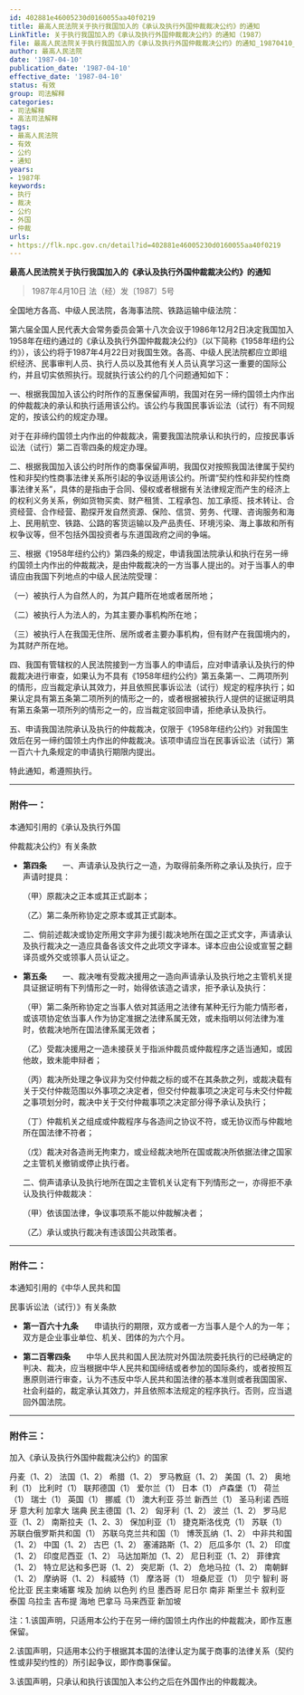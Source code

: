```yaml
---
id: 402881e46005230d0160055aa40f0219
title: 最高人民法院关于执行我国加入的《承认及执行外国仲裁裁决公约》的通知
LinkTitle: 关于执行我国加入的《承认及执行外国仲裁裁决公约》的通知（1987）
file: 最高人民法院关于执行我国加入的《承认及执行外国仲裁裁决公约》的通知_19870410_402881e46005230d0160055aa40f0219.docx
author: 最高人民法院
date: '1987-04-10'
publication_date: '1987-04-10'
effective_date: '1987-04-10'
status: 有效
group: 司法解释
categories:
- 司法解释
- 高法司法解释
tags:
- 最高人民法院
- 有效
- 公约
- 通知
years:
- 1987年
keywords:
- 执行
- 裁决
- 公约
- 外国
- 仲裁
urls:
- https://flk.npc.gov.cn/detail?id=402881e46005230d0160055aa40f0219
---
```


**最高人民法院关于执行我国加入的《承认及执行外国仲裁裁决公约》的通知**

> 1987年4月10日 法（经）发〔1987〕5号

全国地方各高、中级人民法院，各海事法院、铁路运输中级法院：

第六届全国人民代表大会常务委员会第十八次会议于1986年12月2日决定我国加入1958年在纽约通过的《承认及执行外国仲裁裁决公约》（以下简称《1958年纽约公约》），该公约将于1987年4月22日对我国生效。各高、中级人民法院都应立即组织经济、民事审判人员、执行人员以及其他有关人员认真学习这一重要的国际公约，并且切实依照执行。现就执行该公约的几个问题通知如下：

一、根据我国加入该公约时所作的互惠保留声明，我国对在另一缔约国领土内作出的仲裁裁决的承认和执行适用该公约。该公约与我国民事诉讼法（试行）有不同规定的，按该公约的规定办理。

对于在非缔约国领土内作出的仲裁裁决，需要我国法院承认和执行的，应按民事诉讼法（试行）第二百零四条的规定办理。

二、根据我国加入该公约时所作的商事保留声明，我国仅对按照我国法律属于契约性和非契约性商事法律关系所引起的争议适用该公约。所谓“契约性和非契约性商事法律关系”，具体的是指由于合同、侵权或者根据有关法律规定而产生的经济上的权利义务关系，例如货物买卖、财产租赁、工程承包、加工承揽、技术转让、合资经营、合作经营、勘探开发自然资源、保险、信贷、劳务、代理、咨询服务和海上、民用航空、铁路、公路的客货运输以及产品责任、环境污染、海上事故和所有权争议等，但不包括外国投资者与东道国政府之间的争端。

三、根据《1958年纽约公约》第四条的规定，申请我国法院承认和执行在另一缔约国领土内作出的仲裁裁决，是由仲裁裁决的一方当事人提出的。对于当事人的申请应由我国下列地点的中级人民法院受理：

（一）被执行人为自然人的，为其户籍所在地或者居所地；

（二）被执行人为法人的，为其主要办事机构所在地；

（三）被执行人在我国无住所、居所或者主要办事机构，但有财产在我国境内的，为其财产所在地。

四、我国有管辖权的人民法院接到一方当事人的申请后，应对申请承认及执行的仲裁裁决进行审查，如果认为不具有《1958年纽约公约》第五条第一、二两项所列的情形，应当裁定承认其效力，并且依照民事诉讼法（试行）规定的程序执行；如果认定具有第五条第二项所列的情形之一的，或者根据被执行人提供的证据证明具有第五条第一项所列的情形之一的，应当裁定驳回申请，拒绝承认及执行。

五、申请我国法院承认及执行的仲裁裁决，仅限于《1958年纽约公约》对我国生效后在另一缔约国领土内作出的仲裁裁决。该项申请应当在民事诉讼法（试行）第一百六十九条规定的申请执行期限内提出。

特此通知，希遵照执行。

---

### 附件一：

本通知引用的《承认及执行外国

仲裁裁决公约》有关条款

- **第四条**　　一、声请承认及执行之一造，为取得前条所称之承认及执行，应于声请时提具：

  （甲）原裁决之正本或其正式副本；

  （乙）第二条所称协定之原本或其正式副本。

  二、倘前述裁决或协定所用文字非为援引裁决地所在国之正式文字，声请承认及执行裁决之一造应具备各该文件之此项文字译本。译本应由公设或宣誓之翻译员或外交或领事人员认证之。

- **第五条**　　一、裁决唯有受裁决援用之一造向声请承认及执行地之主管机关提具证据证明有下列情形之一时，始得依该造之请求，拒予承认及执行：

  （甲）第二条所称协定之当事人依对其适用之法律有某种无行为能力情形者，或该项协定依当事人作为协定准据之法律系属无效，或未指明以何法律为准时，依裁决地所在国法律系属无效者；

  （乙）受裁决援用之一造未接获关于指派仲裁员或仲裁程序之适当通知，或因他故，致未能申辩者；

  （丙）裁决所处理之争议非为交付仲裁之标的或不在其条款之列，或裁决载有关于交付仲裁范围以外事项之决定者，但交付仲裁事项之决定可与未交付仲裁之事项划分时，裁决中关于交付仲裁事项之决定部分得予承认及执行；

  （丁）仲裁机关之组成或仲裁程序与各造间之协议不符，或无协议而与仲裁地所在国法律不符者；

  （戊）裁决对各造尚无拘束力，或业经裁决地所在国或裁决所依据法律之国家之主管机关撤销或停止执行者。

  二、倘声请承认及执行地所在国之主管机关认定有下列情形之一，亦得拒不承认及执行仲裁裁决：

  （甲）依该国法律，争议事项系不能以仲裁解决者；

  （乙）承认或执行裁决有违该国公共政策者。

---

### 附件二：

  本通知引用的《中华人民共和国

  民事诉讼法（试行）》有关条款

- **第一百六十九条**　　申请执行的期限，双方或者一方当事人是个人的为一年；双方是企业事业单位、机关、团体的为六个月。

- **第二百零四条**　　中华人民共和国人民法院对外国法院委托执行的已经确定的判决、裁决，应当根据中华人民共和国缔结或者参加的国际条约，或者按照互惠原则进行审查，认为不违反中华人民共和国法律的基本准则或者我国国家、社会利益的，裁定承认其效力，并且依照本法规定的程序执行。否则，应当退回外国法院。

---

### 附件三：

  加入《承认及执行外国仲裁裁决公约》的国家

  丹麦（1、2） 法国（1、2） 希腊（1、2） 罗马教庭（1、2） 美国（1、2） 奥地利（1） 比利时（1） 联邦德国（1） 爱尔兰（1） 日本（1） 卢森堡（1） 荷兰（1） 瑞士（1） 英国（1） 挪威（1） 澳大利亚 芬兰 新西兰（1） 圣马利诺 西班牙 意大利 加拿大 瑞典 民主德国（1、2） 匈牙利（1、2） 波兰（1、2） 罗马尼亚（1、2） 南斯拉夫（1、2、3） 保加利亚（1） 捷克斯洛伐克（1） 苏联（1） 苏联白俄罗斯共和国（1） 苏联乌克兰共和国（1） 博茨瓦纳（1、2） 中非共和国（1、2） 中国（1、2） 古巴（1、2） 塞浦路斯（1、2） 厄瓜多尔（1、2） 印度（1、2） 印度尼西亚（1、2） 马达加斯加（1、2） 尼日利亚（1、2） 菲律宾（1、2） 特立尼达和多巴哥（1、2） 突尼斯（1、2） 危地马拉（1、2） 南朝鲜（1、2） 摩纳哥（1、2） 科威特（1） 摩洛哥（1） 坦桑尼亚（1） 贝宁 智利 哥伦比亚 民主柬埔寨 埃及 加纳 以色列 约旦 墨西哥 尼日尔 南非 斯里兰卡 叙利亚 泰国 乌拉圭 吉布提 海地 巴拿马 马来西亚 新加坡

  注：1.该国声明，只适用本公约于在另一缔约国领土内作出的仲裁裁决，即作互惠保留。

  2.该国声明，只适用本公约于根据其本国的法律认定为属于商事的法律关系（契约性或非契约性的）所引起争议，即作商事保留。

  3.该国声明，只承认和执行该国加入本公约之后在外国作出的仲裁裁决。
